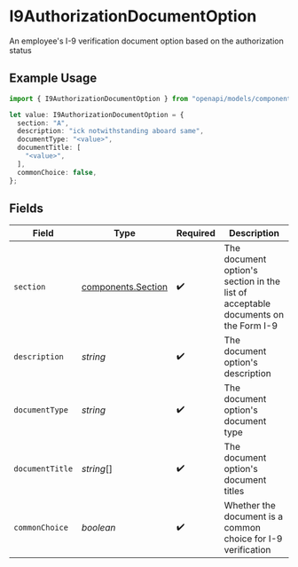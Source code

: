# I9AuthorizationDocumentOption

An employee's I-9 verification document option based on the authorization status

## Example Usage

```typescript
import { I9AuthorizationDocumentOption } from "openapi/models/components";

let value: I9AuthorizationDocumentOption = {
  section: "A",
  description: "ick notwithstanding aboard same",
  documentType: "<value>",
  documentTitle: [
    "<value>",
  ],
  commonChoice: false,
};
```

## Fields

| Field                                                                             | Type                                                                              | Required                                                                          | Description                                                                       |
| --------------------------------------------------------------------------------- | --------------------------------------------------------------------------------- | --------------------------------------------------------------------------------- | --------------------------------------------------------------------------------- |
| `section`                                                                         | [components.Section](../../models/components/section.md)                          | :heavy_check_mark:                                                                | The document option's section in the list of acceptable documents on the Form I-9 |
| `description`                                                                     | *string*                                                                          | :heavy_check_mark:                                                                | The document option's description                                                 |
| `documentType`                                                                    | *string*                                                                          | :heavy_check_mark:                                                                | The document option's document type                                               |
| `documentTitle`                                                                   | *string*[]                                                                        | :heavy_check_mark:                                                                | The document option's document titles                                             |
| `commonChoice`                                                                    | *boolean*                                                                         | :heavy_check_mark:                                                                | Whether the document is a common choice for I-9 verification                      |